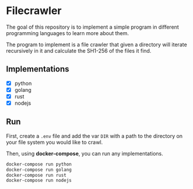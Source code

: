 # Filecrawler

The goal of this repository is to implement a simple program in different programming languages to learn more about them.

The program to implement is a file crawler that given a directory will iterate recursively in it and calculate the SH1-256 of the files it find.

## Implementations

- [x] python
- [x] golang
- [x] rust
- [x] nodejs

## Run

First, create a `.env` file and add the var `DIR` with a path to the directory on your file system you would like to crawl.

Then, using **docker-compose**, you can run any implementations.

```bash
docker-compose run python
docker-compose run golang
docker-compose run rust
docker-compose run nodejs
```
